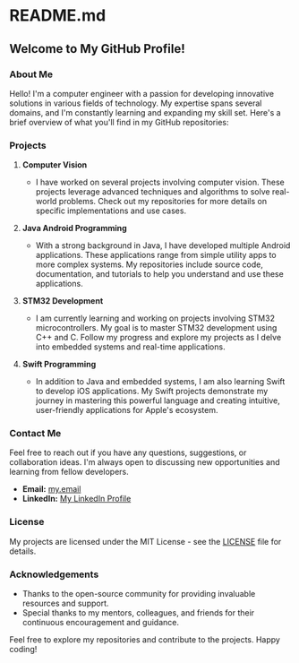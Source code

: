 # README.md

## Welcome to My GitHub Profile!

### About Me
Hello! I'm a computer engineer with a passion for developing innovative solutions in various fields of technology. My expertise spans several domains, and I'm constantly learning and expanding my skill set. Here's a brief overview of what you'll find in my GitHub repositories:

### Projects
1. **Computer Vision**
   - I have worked on several projects involving computer vision. These projects leverage advanced techniques and algorithms to solve real-world problems. Check out my repositories for more details on specific implementations and use cases.

2. **Java Android Programming**
   - With a strong background in Java, I have developed multiple Android applications. These applications range from simple utility apps to more complex systems. My repositories include source code, documentation, and tutorials to help you understand and use these applications.

3. **STM32 Development**
   - I am currently learning and working on projects involving STM32 microcontrollers. My goal is to master STM32 development using C++ and C. Follow my progress and explore my projects as I delve into embedded systems and real-time applications.

4. **Swift Programming**
   - In addition to Java and embedded systems, I am also learning Swift to develop iOS applications. My Swift projects demonstrate my journey in mastering this powerful language and creating intuitive, user-friendly applications for Apple's ecosystem.

### Contact Me
Feel free to reach out if you have any questions, suggestions, or collaboration ideas. I'm always open to discussing new opportunities and learning from fellow developers.

- **Email:** [my.email](keremsoylemez@panu.com.tr)
- **LinkedIn:** [My LinkedIn Profile](https://www.linkedin.com/in/kerems%C3%B6ylemez1453/)

### License
My projects are licensed under the MIT License - see the [LICENSE](LICENSE) file for details.

### Acknowledgements
- Thanks to the open-source community for providing invaluable resources and support.
- Special thanks to my mentors, colleagues, and friends for their continuous encouragement and guidance.

Feel free to explore my repositories and contribute to the projects. Happy coding!
